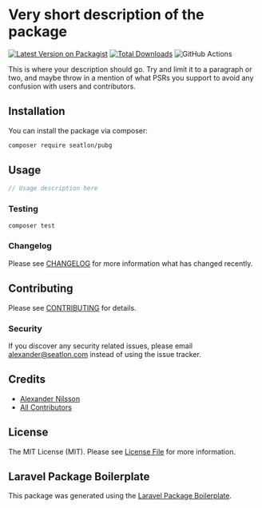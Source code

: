 # Very short description of the package

[![Latest Version on Packagist](https://img.shields.io/packagist/v/seatlon/pubg.svg?style=flat-square)](https://packagist.org/packages/seatlon/pubg)
[![Total Downloads](https://img.shields.io/packagist/dt/seatlon/pubg.svg?style=flat-square)](https://packagist.org/packages/seatlon/pubg)
![GitHub Actions](https://github.com/seatlon/pubg/actions/workflows/main.yml/badge.svg)

This is where your description should go. Try and limit it to a paragraph or two, and maybe throw in a mention of what PSRs you support to avoid any confusion with users and contributors.

## Installation

You can install the package via composer:

```bash
composer require seatlon/pubg
```

## Usage

```php
// Usage description here
```

### Testing

```bash
composer test
```

### Changelog

Please see [CHANGELOG](CHANGELOG.md) for more information what has changed recently.

## Contributing

Please see [CONTRIBUTING](CONTRIBUTING.md) for details.

### Security

If you discover any security related issues, please email alexander@seatlon.com instead of using the issue tracker.

## Credits

-   [Alexander Nilsson](https://github.com/seatlon)
-   [All Contributors](../../contributors)

## License

The MIT License (MIT). Please see [License File](LICENSE.md) for more information.

## Laravel Package Boilerplate

This package was generated using the [Laravel Package Boilerplate](https://laravelpackageboilerplate.com).
